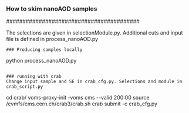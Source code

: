 
### How to skim nanoAOD samples ###
#########################################

The selections are given in selectionModule.py. Additional cuts and input file is defined in process_nanoAOD.py
```
### Producing samples locally

```
python process_nanoAOD.py
```

### running with crab
Change input sample and SE in crab_cfg.py. Selections and module in crab_script.py
```
cd crab/
voms-proxy-init -voms cms --valid 200:00
source /cvmfs/cms.cern.ch/crab3/crab.sh
crab submit -c crab_cfg.py
```